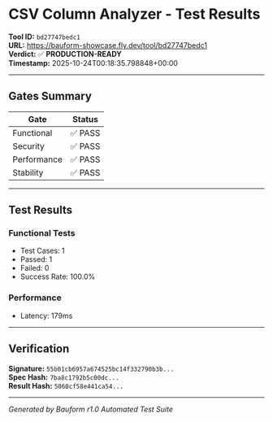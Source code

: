 # CSV Column Analyzer - Test Results

**Tool ID:** `bd27747bedc1`  
**URL:** https://bauform-showcase.fly.dev/tool/bd27747bedc1  
**Verdict:** ✅ **PRODUCTION-READY**  
**Timestamp:** 2025-10-24T00:18:35.798848+00:00

---

## Gates Summary

| Gate | Status |
|------|--------|
| Functional | ✅ PASS |
| Security | ✅ PASS |
| Performance | ✅ PASS |
| Stability | ✅ PASS |

---

## Test Results

### Functional Tests
- Test Cases: 1
- Passed: 1
- Failed: 0
- Success Rate: 100.0%

### Performance
- Latency: 179ms

---

## Verification

**Signature:** `55b01cb6957a674525bc14f332790b3b...`  
**Spec Hash:** `7ba8c1792b5c00dc...`  
**Result Hash:** `5060cf58e441ca54...`  

---

*Generated by Bauform r1.0 Automated Test Suite*
